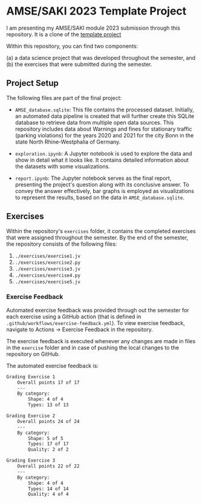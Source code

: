 # AMSE/SAKI 2023 Template Project
I am presenting my AMSE/SAKI module 2023 submission through this repository. It is a clone of the [template project](https://github.com/jvalue/2023-amse-template)

Within this repository, you can find two components: 

(a) a data science project that was developed throughout the semester, and 
(b) the exercises that were submitted during the semester.

## Project Setup
The following files are part of the final project:

- `AMSE_database.sqlite`:  This file contains the processed dataset. Initially, an automated data pipeline is created that will further create this SQLite database to retrieve data from multiple open data sources. This repository includes data about Warnings and fines for stationary traffic (parking violations) for the years 2020 and 2021 for the city Bonn in the state North Rhine-Westphalia of Germany.

- `exploration.ipynb`: A Jupyter notebook is used to explore the data and show in detail what it looks like. It contains detailed information about the datasets with some visualizations.

- `report.ipynb`: The Jupyter notebook serves as the final report, presenting the project's question along with its conclusive answer. To convey the answer effectively, bar graphs is employed as visualizations to represent the results, based on the data in `AMSE_database.sqlite`.


## Exercises

Within the repository's `exercises` folder, it contains the completed exercises that were assigned throughout the semester. By the end of the semester, the repository consists of the following files:

1. `./exercises/exercise1.jv`
2. `./exercises/exercise2.py`
3. `./exercises/exercise3.jv`
4. `./exercises/exercise4.py`
5. `./exercises/exercise5.jv`

### Exercise Feedback
Automated exercise feedback was provided through out the semester for each exercise using a GitHub action (that is defined in `.github/workflows/exercise-feedback.yml`). To view exercise feedback, navigate to Actions -> Exercise Feedback in the repository.

The exercise feedback is executed whenever any changes are made in files in the `exercise` folder and in case of pushing the local changes to the repository on GitHub. 

The automated exercise feedback is:

```sh
Grading Exercise 1
	Overall points 17 of 17
	---
	By category:
		Shape: 4 of 4
		Types: 13 of 13

Grading Exercise 2
	Overall points 24 of 24
	---
	By category:
		Shape: 5 of 5
		Types: 17 of 17
		Quality: 2 of 2

Grading Exercise 3
	Overall points 22 of 22
	---
	By category:
		Shape: 4 of 4
		Types: 14 of 14
		Quality: 4 of 4
```